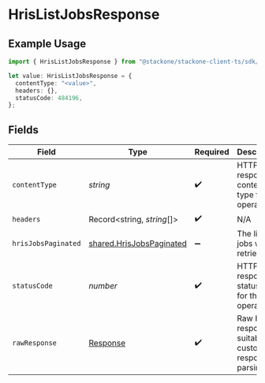 # HrisListJobsResponse

## Example Usage

```typescript
import { HrisListJobsResponse } from "@stackone/stackone-client-ts/sdk/models/operations";

let value: HrisListJobsResponse = {
  contentType: "<value>",
  headers: {},
  statusCode: 484196,
};
```

## Fields

| Field                                                                       | Type                                                                        | Required                                                                    | Description                                                                 |
| --------------------------------------------------------------------------- | --------------------------------------------------------------------------- | --------------------------------------------------------------------------- | --------------------------------------------------------------------------- |
| `contentType`                                                               | *string*                                                                    | :heavy_check_mark:                                                          | HTTP response content type for this operation                               |
| `headers`                                                                   | Record<string, *string*[]>                                                  | :heavy_check_mark:                                                          | N/A                                                                         |
| `hrisJobsPaginated`                                                         | [shared.HrisJobsPaginated](../../../sdk/models/shared/hrisjobspaginated.md) | :heavy_minus_sign:                                                          | The list of jobs was retrieved.                                             |
| `statusCode`                                                                | *number*                                                                    | :heavy_check_mark:                                                          | HTTP response status code for this operation                                |
| `rawResponse`                                                               | [Response](https://developer.mozilla.org/en-US/docs/Web/API/Response)       | :heavy_check_mark:                                                          | Raw HTTP response; suitable for custom response parsing                     |